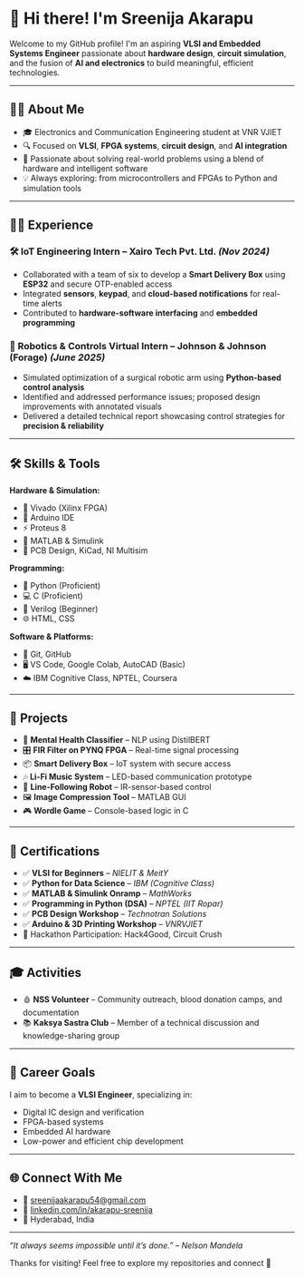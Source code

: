 # 👋 Hi there! I'm Sreenija Akarapu

Welcome to my GitHub profile! I'm an aspiring **VLSI and Embedded Systems Engineer** passionate about **hardware design**, **circuit simulation**, and the fusion of **AI and electronics** to build meaningful, efficient technologies.

---

## 👩‍💻 About Me

- 🎓 Electronics and Communication Engineering student at VNR VJIET
- 🔍 Focused on **VLSI**, **FPGA systems**, **circuit design**, and **AI integration**
- 🧠 Passionate about solving real-world problems using a blend of hardware and intelligent software
- 💡 Always exploring: from microcontrollers and FPGAs to Python and simulation tools

---

## 👩‍🔬 Experience

### 🛠️ IoT Engineering Intern – Xairo Tech Pvt. Ltd. *(Nov 2024)*
- Collaborated with a team of six to develop a **Smart Delivery Box** using **ESP32** and secure OTP-enabled access
- Integrated **sensors**, **keypad**, and **cloud-based notifications** for real-time alerts
- Contributed to **hardware-software interfacing** and **embedded programming**

### 🤖 Robotics & Controls Virtual Intern – Johnson & Johnson (Forage) *(June 2025)*
- Simulated optimization of a surgical robotic arm using **Python-based control analysis**
- Identified and addressed performance issues; proposed design improvements with annotated visuals
- Delivered a detailed technical report showcasing control strategies for **precision & reliability**

---

## 🛠️ Skills & Tools

**Hardware & Simulation:**
- 🔧 Vivado (Xilinx FPGA)
- 🔌 Arduino IDE
- ⚡ Proteus 8
- 📐 MATLAB & Simulink
- 🧪 PCB Design, KiCad, NI Multisim

**Programming:**
- 🐍 Python (Proficient)
- 💻 C (Proficient)
- 📘 Verilog (Beginner)
- 🌐 HTML, CSS

**Software & Platforms:**
- 🔧 Git, GitHub
- 🖥️ VS Code, Google Colab, AutoCAD (Basic)
- ☁️ IBM Cognitive Class, NPTEL, Coursera

---

## 🚀 Projects

- 🧠 **Mental Health Classifier** – NLP using DistilBERT
- 🎛️ **FIR Filter on PYNQ FPGA** – Real-time signal processing
- 📦 **Smart Delivery Box** – IoT system with secure access
- 🎶 **Li-Fi Music System** – LED-based communication prototype
- 🤖 **Line-Following Robot** – IR-sensor-based control
- 🖼️ **Image Compression Tool** – MATLAB GUI
- 🎮 **Wordle Game** – Console-based logic in C

---

## 📜 Certifications

- ✅ **VLSI for Beginners** – *NIELIT & MeitY*
- ✅ **Python for Data Science** – *IBM (Cognitive Class)*
- ✅ **MATLAB & Simulink Onramp** – *MathWorks*
- ✅ **Programming in Python (DSA)** – *NPTEL (IIT Ropar)*
- ✅ **PCB Design Workshop** – *Technotran Solutions*
- ✅ **Arduino & 3D Printing Workshop** – *VNRVJIET*
- 🏅 Hackathon Participation: Hack4Good, Circuit Crush

---

## 🎓 Activities

- 🩸 **NSS Volunteer** – Community outreach, blood donation camps, and documentation
- 📚 **Kaksya Sastra Club** – Member of a technical discussion and knowledge-sharing group

---

## 🎯 Career Goals

I aim to become a **VLSI Engineer**, specializing in:
- Digital IC design and verification
- FPGA-based systems
- Embedded AI hardware
- Low-power and efficient chip development

---

## 🌐 Connect With Me

- 📧 [sreenijaakarapu54@gmail.com](mailto:sreenijaakarapu54@gmail.com)
- 💼 [linkedin.com/in/akarapu-sreenija](https://linkedin.com/in/akarapu-sreenija)
- 📍 Hyderabad, India

---

_“It always seems impossible until it’s done.” – Nelson Mandela_

Thanks for visiting! Feel free to explore my repositories and connect 🤝
